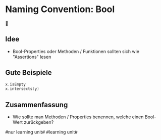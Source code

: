 # Naming Convention: Bool
💬

## Idee
- Bool-Properties oder Methoden / Funktionen sollten sich wie "Assertions" lesen

## Gute Beispiele

```swift
x.isEmpty
x.intersects(y)
```

## Zusammenfassung
- Wie sollte man Methoden / Properties benennen, welche einen Bool-Wert zurückgeben?


#nur learning unit# #learning unit#